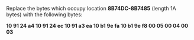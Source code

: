 Replace the bytes which occupy location **8B74DC-8B7485** (length 1A bytes) with the following bytes:

**10 91 24 a4 10 91 24 ec 10 91 a3 ea 10 b1 9e fa 10 b1 9e f8 00 05 00 04 00 03**
